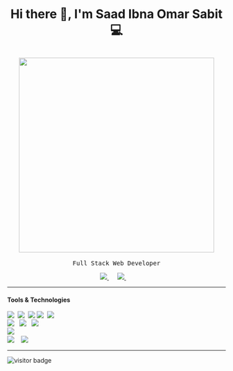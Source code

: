 <h1 align='center'> Hi there 👋, I'm Saad Ibna Omar Sabit  💻 </h1>

<p align="center">
  <br><img src="https://github.com/ssabit/ssabit/blob/master/developer.gif" width="450px"><br><br>
  <samp>Full Stack Web Developer
  </samp>
  <br>
</p>

<p align='center'>
 <a href="https://www.linkedin.com/in/sabit/"><img src="https://img.shields.io/badge/linkedin-%230077B5.svg?&style=for-the-badge&logo=linkedin&logoColor=white" />  </a>&nbsp;&nbsp;&nbsp;&nbsp;
 <a href="mailto:sabit.cseuiu@gmail.com?subject=Hello%20Sabit"><img src="https://img.shields.io/badge/gmail-%23D14836.svg?&style=for-the-badge&logo=gmail&logoColor=white" />      </a>&nbsp;&nbsp;&nbsp;&nbsp;
</p>
<hr>

<h4> Tools & Technologies</h4>

<p>
  <img src="https://img.shields.io/badge/html5%20-%23e34f26.svg?&style=for-the-badge&logo=html5&logoColor=white" />&nbsp;&nbsp;<img src="https://img.shields.io/badge/css3%20-     %231572B6.svg?&style=for-the-badge&logo=css3&logoColor=white" />&nbsp;&nbsp;<img src="https://img.shields.io/badge/javascript%20-%23F7DF1E.svg?&style=for-the-badge&logo=javascript&logoColor=white" />&nbsp;<img src="https://img.shields.io/badge/jquery%20-%230769ad.svg?&style=for-the-badge&logo=jquery&logoColor=white" />&nbsp;&nbsp;<img src="https://img.shields.io/badge/Bootstrap%20-553C7B.svg?&style=for-the-badge&logo=Bootstrap&logoColor=white" />&nbsp;&nbsp;<br>
  <img src="https://img.shields.io/badge/PHP%20-553C7B.svg?&style=for-the-badge&logo=PHP&logoColor=white" />&nbsp;&nbsp;&nbsp;<img src="https://img.shields.io/badge/Ajax%20-00758F.svg?&style=for-the-badge&logo=Ajax&logoColor=white" />&nbsp;&nbsp;&nbsp;<img src="https://img.shields.io/badge/Laravel%20-%23e34f26.svg?&style=for-the-badge&logo=Laravel&logoColor=white" />&nbsp;&nbsp;&nbsp;<br>
  <img src="https://img.shields.io/badge/MySQL%20-00758F.svg?&style=for-the-badge&logo=MySQL&logoColor=white" />&nbsp;&nbsp;&nbsp;<br>
  <img src="https://img.shields.io/badge/Git%20-black.svg?&style=for-the-badge&logo=Git&logoColor=red&link=https://github.com/ssabit" />&nbsp;&nbsp;&nbsp;
  <img src="https://img.shields.io/badge/github%20-000000.svg?&style=for-the-badge&logo=github&logoColor=white" />&nbsp;&nbsp;&nbsp;
</p>

<hr>  
<p>
<p>
   <img src="https://visitor-badge.laobi.icu/badge?page_id=ssabit" alt="visitor badge"/>
</p>



 
